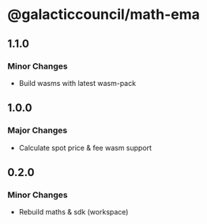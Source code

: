 # @galacticcouncil/math-ema

## 1.1.0

### Minor Changes

- Build wasms with latest wasm-pack

## 1.0.0

### Major Changes

- Calculate spot price & fee wasm support

## 0.2.0

### Minor Changes

- Rebuild maths & sdk (workspace)

